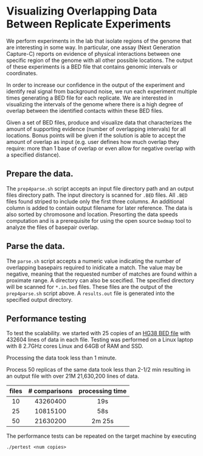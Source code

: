 # Visualizing Overlapping Data Between Replicate Experiments

We perform experiments in the lab that isolate regions of the genome that are interesting in some way. In particular, one assay (Next Generation Capture-C) reports on evidence of physical interactions between one specific region of the genome with all other possible locations. The output of these experiments is a BED file that contains genomic intervals or coordinates. 

In order to increase our confidence in the output of the experiment and identify real signal from background noise, we run each experiment multiple times generating a BED file for each replicate. We are interested in visualizing the intervals of the genome where there is a high degree of overlap between the identified contacts within these BED files. 

Given a set of BED files, produce and visualize data that characterizes the amount of supporting evidence (number of overlapping intervals) for all locations. Bonus points will be given if the solution is able to accept the amount of overlap as input (e.g. user defines how much overlap they require: more than 1 base of overlap or even allow for negative overlap with a specified distance).

## Prepare the data.

The `prep4parse.sh` script accepts an input file directory path and an output files directory path. The input directory is scanned for `.BED` files. All `.BED` files found striped to include only the first three columns. An additional column is added to contain output filename for later reference. The data is also sorted by chromosone and location. Presorting the data speeds computation and is a prerequisite for using the open source `bedmap` tool to analyze the files of basepair overlap.

## Parse the data.

The `parse.sh` script accepts a numeric value indicating the number of overlapping basepairs required to inidicate a match. The value may be negative, meaning that the requested number of matches are found within a proximate range. A directory can also be scecified. The specified directory will be scanned for `*.in.bed` files. These files are the output of the `prep4parse.sh` script above. A `results.out` file is generated into the specified output directory.

## Performance testing

To test the scalability. we started with 25 copies of an [HG38 BED file](https://useast.ensembl.org/info/data/ftp/index.html) with 432604 lines of data in each file. Testing was performed on a Linux laptop with 8 2.7GHz cores Linux and 64GB of RAM and SSD.

Processing the data took less than 1 minute.

Process 50 replicas of the same data took less than 2-1/2 min resulting in an output file with over 21M  21,630,200 lines of data.

| files | # comparisons | processing time
|:-----:|:-------------:|:--------------:
| 10    | 43260400      | 19s
| 25    | 10815100      | 58s
| 50    | 21630200      | 2m 25s

The performance tests can be repeated on the target machine by executing
```
./pertest <num copies>
```
